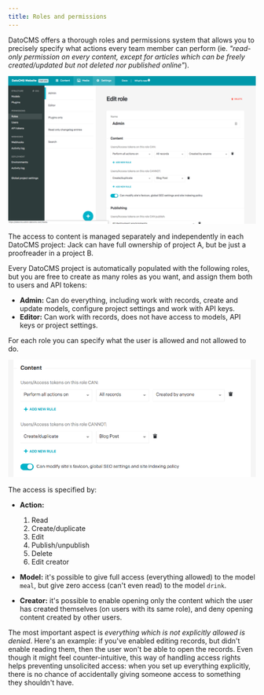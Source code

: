```yaml
---
title: Roles and permissions
---
```


DatoCMS offers a thorough roles and permissions system that allows you to precisely specify what actions every team member can perform (ie. *"read-only permission on every content, except for articles which can be freely created/updated but not deleted nor published online"*).

![Edit role](../images/roles/1.png)

The access to content is managed separately and independently in each DatoCMS project: Jack can have full ownership of project A, but be just a proofreader in a project B.

Every DatoCMS project is automatically populated with the following roles, but you are free to create as many roles as you want, and assign them both to users and API tokens:

* **Admin:** Can do everything, including work with records, create and update models, configure project settings and work with API keys.
* **Editor:** Can work with records, does not have access to models, API keys or project settings.

For each role you can specify what the user is allowed and not allowed to do.

![Edit role](../images/roles/2.png)

The access is specified by:

* **Action:**
  1. Read
  1. Create/duplicate
  1. Edit
  1. Publish/unpublish
  1. Delete
  1. Edit creator

* **Model:** it's possible to give full access (everything allowed) to the model `meal`, but give zero access (can't even read) to the model `drink`.
* **Creator:** it's possible to enable opening only the content which the user has created themselves (on users with its same role), and deny opening content created by other users.

The most important aspect is *everything which is not explicitly allowed is denied*. Here's an example: if you've enabled editing records, but didn't enable reading them, then the user won't be able to open the records. Even though it might feel counter-intuitive, this way of handling access rights helps preventing unsolicited access: when you set up everything explicitly, there is no chance of accidentally giving someone access to something they shouldn't have.

